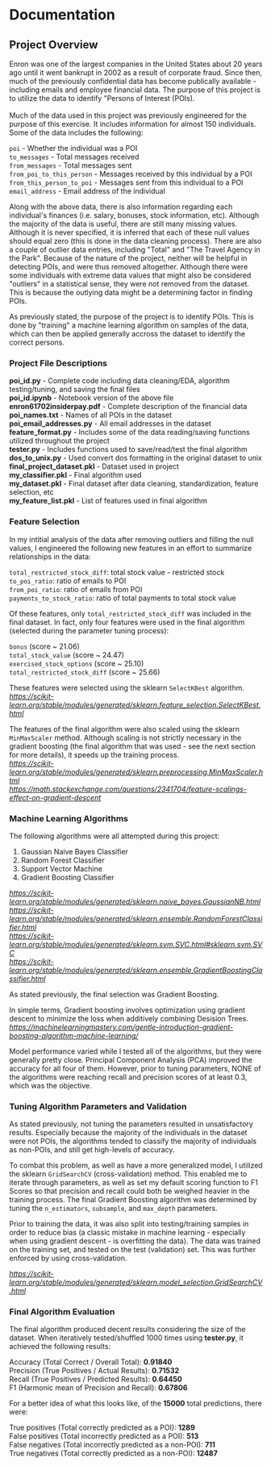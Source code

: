 # Documentation

## Project Overview <br>
Enron was one of the largest companies in the United States about 20 years ago until it went bankrupt in 2002 as a result of corporate fraud. Since then, much of the previously confidential data has become publically available - including emails and employee financial data. The purpose of this project is to utilize the data to identify "Persons of Interest (POIs).  <br>
 <br>
Much of the data used in this project was previously engineered for the purpose of this exercise. It includes information for almost 150 individuals. Some of the data includes the following:

`poi` - Whether the individual was a POI <br>
`to_messages` - Total messages received <br>
`from_messages` - Total messages sent <br>
`from_poi_to_this_person` - Messages received by this individual by a POI <br>
`from_this_person_to_poi` - Messages sent from this individual to a POI <br>
`email_address` - Email address of the individual <br>

Along with the above data, there is also information regarding each individual's finances (i.e. salary, bonuses, stock information, etc). Although the majority of the data is useful, there are still many missing values. Although it is never specified, it is inferred that each of these null values should equal zero (this is done in the data cleaning process). There are also a couple of outlier data entries, including "Total" and "The Travel Agency in the Park". Because of the nature of the project, neither will be helpful in detecting POIs, and were thus removed altogether. Although there were some individuals with extreme data values that might also be considered "outliers" in a statistical sense, they were not removed from the dataset. This is because the outlying data might be a determining factor in finding POIs. <br>

As previously stated, the purpose of the project is to identify POIs. This is done by "training" a machine learning algorithm on samples of the data, which can then be applied generally accross the dataset to identify the correct persons. 

### Project File Descriptions <br>

**poi_id.py** - Complete code including data cleaning/EDA, algorithm testing/tuning, and saving the final files <br>
**poi_id.ipynb** - Notebook version of the above file <br>
**enron61702insiderpay.pdf** - Complete description of the financial data <br>
**poi_names.txt** - Names of all POIs in the dataset <br>
**poi_email_addresses.py** - All email addresses in the dataset <br>
**feature_format.py** - Includes some of the data reading/saving functions utilized throughout the project <br>
**tester.py** - Includes functions used to save/read/test the final algorithm <br>
**dos_to_unix.py** - Used convert dos formatting in the original dataset to unix  <br>
**final_project_dataset.pkl** - Dataset used in project <br>
**my_classifier.pkl** - Final algorithm used <br>
**my_dataset.pkl** - Final dataset after data cleaning, standardization, feature selection, etc <br>
**my_feature_list.pkl** - List of features used in final algorithm 

### Feature Selection

In my intitial analysis of the data after removing outliers and filling the null values, I engineered the following new features in an effort to summarize relationships in the data: <br>

`total_restricted_stock_diff`: total stock value - restricted stock <br>
`to_poi_ratio`: ratio of emails to POI <br>
`from_poi_ratio`: ratio of emails from POI <br>
`payments_to_stock_ratio`: ratio of total payments to total stock value <br>

Of these features, only `total_restricted_stock_diff` was included in the final dataset. In fact, only four features were used in the final algorithm (selected during the parameter tuning process):

`bonus` (score ~ 21.06) <br>
`total_stock_value` (score ~ 24.47) <br>
`exercised_stock_options` (score ~ 25.10) <br>
`total_restricted_stock_diff` (score ~ 25.66)

These features were selected using the sklearn `SelectKBest` algorithm. <br>
*https://scikit-learn.org/stable/modules/generated/sklearn.feature_selection.SelectKBest.html* <br>

The features of the final algorithm were also scaled using the sklearn `MinMaxScaler` method. Although scaling is not strictly necessary in the gradient boosting (the final algorithm that was used - see the next section for more details), it speeds up the training process. <br>
*https://scikit-learn.org/stable/modules/generated/sklearn.preprocessing.MinMaxScaler.html* <br>
*https://math.stackexchange.com/questions/2341704/feature-scalings-effect-on-gradient-descent*

### Machine Learning Algorithms

The following algorithms were all attempted during this project:

 1. Gaussian Naive Bayes Classifier
 2. Random Forest Classifier
 3. Support Vector Machine
 4. Gradient Boosting Classifier <br>
 
 *https://scikit-learn.org/stable/modules/generated/sklearn.naive_bayes.GaussianNB.html* <br>
 *https://scikit-learn.org/stable/modules/generated/sklearn.ensemble.RandomForestClassifier.html* <br>
 *https://scikit-learn.org/stable/modules/generated/sklearn.svm.SVC.html#sklearn.svm.SVC* <br>
 *https://scikit-learn.org/stable/modules/generated/sklearn.ensemble.GradientBoostingClassifier.html*

As stated previously, the final selection was Gradient Boosting. <br>

In simple terms, Gradient boosting involves optimization using gradient descent to minimize the loss when additively combining Desision Trees. <br>
*https://machinelearningmastery.com/gentle-introduction-gradient-boosting-algorithm-machine-learning/*

Model performance varied while I tested all of the algorithms, but they were generally pretty close. Principal Component Analysis (PCA) improved the accuracy for all four of them. However, prior to tuning parameters, NONE of the algorithms were reaching recall and precision scores of at least 0.3, which was the objective.

### Tuning Algorithm Parameters and Validation

As stated previously, not tuning the parameters resulted in unsatisfactory results. Especially because the majority of the individuals in the dataset were not POIs, the algorithms tended to classify the majority of individuals as non-POIs, and still get high-levels of accuracy. <br>

To combat this problem, as well as have a more generalized model, I utilized the sklearn `GridSearchCV` (cross-validation) method. This enabled me to iterate through parameters, as well as set my default scoring function to F1 Scores so that precision and recall could both be weighed heavier in the training process. The final Gradient Boosting algorithm was determined by tuning the `n_estimators`, `subsample`, and `max_depth` parameters. <br>

Prior to training the data, it was also split into testing/training samples in order to reduce bias (a classic mistake in machine learning - especially when using gradient descent - is overfitting the data). The data was trained on the training set, and tested on the test (validation) set. This was further enforced by using cross-validation. <br>

*https://scikit-learn.org/stable/modules/generated/sklearn.model_selection.GridSearchCV.html*

### Final Algorithm Evaluation
 
The final algorithm produced decent results considering the size of the dataset. When iteratively tested/shuffled 1000 times using **tester.py**, it achieved the following results:

Accuracy (Total Correct / Overall Total): **0.91840** <br>
Precision (True Positives / Actual Results): **0.71532** <br> 
Recall (True Positives / Predicted Results): **0.64450** <br> 
F1 (Harmonic mean of Precision and Recall): **0.67806**

For a better idea of what this looks like, of the **15000** total predictions, there were: <br>

True positives (Total correctly predicted as a POI): **1289** <br>
False positives (Total incorrectly predicted as a POI): **513** <br>
False negatives (Total incorrectly predicted as a non-POI): **711** <br>
True negatives (Total correctly predicted as a non-POI): **12487**
